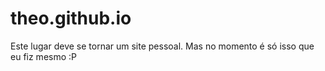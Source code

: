 # theo.github.io

Este lugar deve se tornar um site pessoal. Mas no momento é só isso que eu fiz mesmo :P

